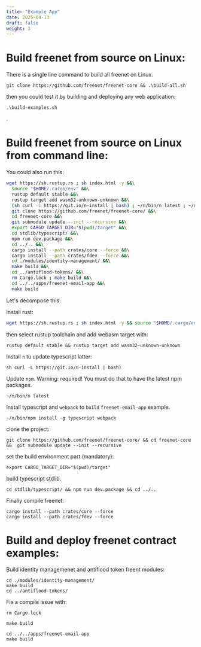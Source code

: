 ```yaml
---
title: "Example App"
date: 2025-04-13
draft: false
weight: 3
---
```


# Build freenet from source on Linux:

There is a single line command to build all freenet on Linux.

```
git clone https://github.com/freenet/freenet-core && .\build-all.sh
```

then you could test it by building and deploying any web application:

```
.\build-examples.sh
```

.

# Build freenet from source on Linux from command line:

You could also run this:

```bash
wget https://sh.rustup.rs ; sh index.html -y &&\
  source "$HOME/.cargo/env" &&\
  rustup default stable &&\
  rustup target add wasm32-unknown-unknown &&\
  (sh curl -L https://git.io/n-install | bash) ; ~/n/bin/n latest ; ~/n/bin/npm install -g typescript webpack &&\
  git clone https://github.com/freenet/freenet-core/ &&\
  cd freenet-core &&\
  git submodule update --init --recursive &&\
  export CARGO_TARGET_DIR="$(pwd)/target" &&\
  cd stdlib/typescript/ &&\
  npm run dev.package &&\
  cd ../.. &&\
  cargo install --path crates/core --force &&\
  cargo install --path crates/fdev --force &&\
  cd ./modules/identity-management/ &&\
  make build &&\
  cd ../antiflood-tokens/ &&\
  rm Cargo.lock ; make build &&\
  cd ../../apps/freenet-email-app &&\
  make build
```

Let's decompose this:

Install rust:

```bash
wget https://sh.rustup.rs ; sh index.html -y && source "$HOME/.cargo/env"
```

then select rustup toolchain and add webasm target with:

```
rustup default stable && rustup target add wasm32-unknown-unknown
```

Install `n` tu update typescript latter:

```
sh curl -L https://git.io/n-install | bash)
```

Update `npm`. Warning: required! You must do that to have the latest npm packages.

```
~/n/bin/n latest
```

Install typescript and `webpack` to `build` `freenet-email-app` example.

```
~/n/bin/npm install -g typescript webpack
```

clone the project:

`git clone https://github.com/freenet/freenet-core/ && cd freenet-core &&  git submodule update --init --recursive`

set the build environment part (mandatory):

```
export CARGO_TARGET_DIR="$(pwd)/target"
```

build typescript stdlib.

```
cd stdlib/typescript/ && npm run dev.package && cd ../..
```

Finally compile freenet:

```
cargo install --path crates/core --force
cargo install --path crates/fdev --force
```

# Build and deploy freenet contract examples:

Build identity managemenet and antiflood token freent modules:

```
cd ./modules/identity-management/
make build
cd ../antiflood-tokens/
```

Fix a compile issue with:

```
rm Cargo.lock
```

```
make build
```

```
cd ../../apps/freenet-email-app
make build
```
